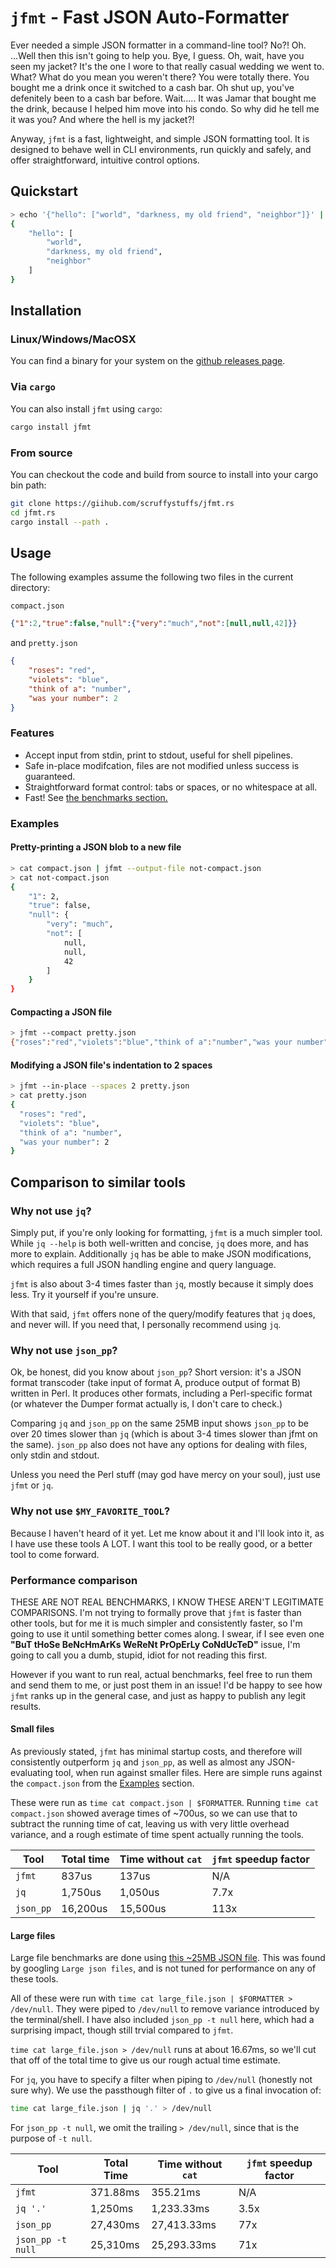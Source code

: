 # `jfmt` - Fast JSON Auto-Formatter

Ever needed a simple JSON formatter in a command-line tool?  No?!  Oh. ...Well
then this isn't going to help you.  Bye, I guess.  Oh, wait, have you seen my
jacket?  It's the one I wore to that really casual wedding we went to.  What?
What do you mean you weren't there?  You were totally there.  You bought me
a drink once it switched to a cash bar.  Oh shut up, you've defenitely been to
a cash bar before.  Wait.....  It was Jamar that bought me the drink, because I
helped him move into his condo.  So why did he tell me it was you?  And where
the hell is my jacket?!

Anyway, `jfmt` is a fast, lightweight, and simple JSON formatting tool.  It is
designed to behave well in CLI environments, run quickly and safely, and offer
straightforward, intuitive control options.

## Quickstart

```bash
> echo '{"hello": ["world", "darkness, my old friend", "neighbor"]}' | jfmt
{
    "hello": [
        "world",
        "darkness, my old friend",
        "neighbor"
    ]
}
```

## Installation

### Linux/Windows/MacOSX

You can find a binary for your system on the
[github releases page](https://github.com/scruffystuffs/jfmt.rs/releases/latest).

### Via `cargo`

You can also install `jfmt` using `cargo`:

```bash
cargo install jfmt
```

### From source

You can checkout the code and build from source to install into your cargo bin
path:

```bash
git clone https://giihub.com/scruffystuffs/jfmt.rs
cd jfmt.rs
cargo install --path .
```

## Usage

The following examples assume the following two files in the current directory:

`compact.json`

```json
{"1":2,"true":false,"null":{"very":"much","not":[null,null,42]}}
```

and `pretty.json`

```json
{
    "roses": "red",
    "violets": "blue",
    "think of a": "number",
    "was your number": 2
}
```

### Features

- Accept input from stdin, print to stdout, useful for shell pipelines.
- Safe in-place modifcation, files are not modified unless success is guaranteed.
- Straightforward format control: tabs or spaces, or no whitespace at all.
- Fast!  See [the benchmarks section.](#Performance_comparison)

### Examples

#### Pretty-printing a JSON blob to a new file

```bash
> cat compact.json | jfmt --output-file not-compact.json
> cat not-compact.json
{
    "1": 2,
    "true": false,
    "null": {
        "very": "much",
        "not": [
            null,
            null,
            42
        ]
    }
}
```

#### Compacting a JSON file

```bash
> jfmt --compact pretty.json
{"roses":"red","violets":"blue","think of a":"number","was your number":2}
```

#### Modifying a JSON file's indentation to 2 spaces

```bash
> jfmt --in-place --spaces 2 pretty.json
> cat pretty.json
{
  "roses": "red",
  "violets": "blue",
  "think of a": "number",
  "was your number": 2
}
```

## Comparison to similar tools

### Why not use `jq`?

Simply put, if you're only looking for formatting, `jfmt` is a much simpler
tool.  While `jq --help` is both well-written and concise, `jq` does more,
and has more to explain.  Additionally `jq` has be able to make JSON
modifications, which requires a full JSON handling engine and query language.

`jfmt` is also about 3-4 times faster than `jq`, mostly because it simply does
less. Try it yourself if you're unsure.

With that said, `jfmt` offers none of the query/modify features that `jq` does,
and never will.  If you need that, I personally recommend using `jq`.

### Why not use `json_pp`?

Ok, be honest, did you know about `json_pp`?  Short version: it's a JSON
format transcoder (take input of format A, produce output of format B) written
in Perl.  It produces other formats, including a Perl-specific format (or
whatever the Dumper format actually is, I don't care to check.)

Comparing `jq` and `json_pp` on the same 25MB input shows `json_pp` to be over
20 times slower than `jq` (which is about 3-4 times slower than jfmt on the
same).  `json_pp` also does not have any options for dealing with files, only
stdin and stdout.

Unless you need the Perl stuff (may god have mercy on your soul), just use
`jfmt` or `jq`.

### Why not use `$MY_FAVORITE_TOOL`?

Because I haven't heard of it yet.  Let me know about it and I'll look into
it, as I have use these tools A LOT.  I want this tool to be really good, or
a better tool to come forward.

### Performance comparison

THESE ARE NOT REAL BENCHMARKS, I KNOW THESE AREN'T LEGITIMATE COMPARISONS.
I'm not trying to formally prove that `jfmt` is faster than other tools, but
for me it is much simpler and consistently faster, so I'm going to use it
until something better comes along.  I swear, if I see even one **"BuT tHoSe
BeNcHmArKs WeReNt PrOpErLy CoNdUcTeD"** issue, I'm going to call you a dumb,
stupid, idiot for not reading this first.

However if you want to run real, actual benchmarks, feel free to run them
and send them to me, or just post them in an issue! I'd be happy to see
how `jfmt` ranks up in the general case, and just as happy to publish any
legit results.

#### Small files

As previously stated, `jfmt` has minimal startup costs, and therefore will
consistently outperform `jq` and `json_pp`, as well as almost any
JSON-evaluating tool, when run against smaller files.  Here are simple
runs against the `compact.json` from the [Examples](#Examples) section.

These were run as `time cat compact.json | $FORMATTER`. Running `time cat
compact.json` showed average times of ~700us, so we can use that to subtract
the running time of cat, leaving us with very little overhead variance, and
a rough estimate of time spent actually running the tools.

| Tool      | Total time    | Time without `cat`    | `jfmt` speedup factor |
| ---       | ---           | ---                   | ---                   |
| `jfmt`    | 837us         | 137us                 | N/A                   |
| `jq`      | 1,750us       | 1,050us               | 7.7x                  |
| `json_pp` | 16,200us      | 15,500us              | 113x                  |

#### Large files

Large file benchmarks are done using [this ~25MB JSON file](bigjson).  This
was found by googling `Large json files`, and is not tuned for performance on
any of these tools.

All of these were run with `time cat large_file.json | $FORMATTER > /dev/null`.
They were piped to `/dev/null` to remove variance introduced by the terminal/shell.
I have also included `json_pp -t null` here, which had a surprising impact, though
still trvial compared to `jfmt`.

`time cat large_file.json > /dev/null` runs at about 16.67ms, so we'll cut that
off of the total time to give us our rough actual time estimate.

For `jq`, you have to specify a filter when piping to `/dev/null` (honestly not
sure why).  We use the passthough filter of `.` to give us a final invocation of:

```bash
time cat large_file.json | jq '.' > /dev/null
```

For `json_pp -t null`, we omit the trailing `> /dev/null`, since that is the
purpose of `-t null`.

| Tool              | Total Time    | Time without `cat`    | `jfmt` speedup factor |
| ---               | ---           | ---                   | ---                   |
| `jfmt`            | 371.88ms      | 355.21ms              | N/A                   |
| `jq '.'`          | 1,250ms       | 1,233.33ms            | 3.5x                  |
| `json_pp`         | 27,430ms      | 27,413.33ms           | 77x                   |
| `json_pp -t null` | 25,310ms      | 25,293.33ms           | 71x                   |

[bigjson]: https://github.com/json-iterator/test-data/blob/master/large-file.json
